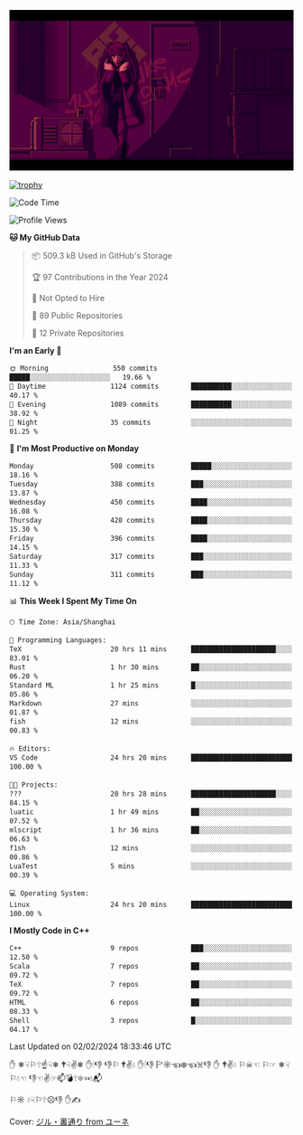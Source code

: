![](imgs/main.png)

[![trophy](https://github-profile-trophy.vercel.app/?username=NeilKleistGao&theme=dracula)](https://github.com/ryo-ma/github-profile-trophy)

<!--START_SECTION:waka-->
![Code Time](http://img.shields.io/badge/Code%20Time-593%20hrs%2058%20mins-blue)

![Profile Views](http://img.shields.io/badge/Profile%20Views-0-blue)

**🐱 My GitHub Data** 

> 📦 509.3 kB Used in GitHub's Storage 
 > 
> 🏆 97 Contributions in the Year 2024
 > 
> 🚫 Not Opted to Hire
 > 
> 📜 89 Public Repositories 
 > 
> 🔑 12 Private Repositories 
 > 
**I'm an Early 🐤** 

```text
🌞 Morning                550 commits         █████░░░░░░░░░░░░░░░░░░░░   19.66 % 
🌆 Daytime                1124 commits        ██████████░░░░░░░░░░░░░░░   40.17 % 
🌃 Evening                1089 commits        ██████████░░░░░░░░░░░░░░░   38.92 % 
🌙 Night                  35 commits          ░░░░░░░░░░░░░░░░░░░░░░░░░   01.25 % 
```
📅 **I'm Most Productive on Monday** 

```text
Monday                   508 commits         █████░░░░░░░░░░░░░░░░░░░░   18.16 % 
Tuesday                  388 commits         ███░░░░░░░░░░░░░░░░░░░░░░   13.87 % 
Wednesday                450 commits         ████░░░░░░░░░░░░░░░░░░░░░   16.08 % 
Thursday                 428 commits         ████░░░░░░░░░░░░░░░░░░░░░   15.30 % 
Friday                   396 commits         ████░░░░░░░░░░░░░░░░░░░░░   14.15 % 
Saturday                 317 commits         ███░░░░░░░░░░░░░░░░░░░░░░   11.33 % 
Sunday                   311 commits         ███░░░░░░░░░░░░░░░░░░░░░░   11.12 % 
```


📊 **This Week I Spent My Time On** 

```text
🕑︎ Time Zone: Asia/Shanghai

💬 Programming Languages: 
TeX                      20 hrs 11 mins      █████████████████████░░░░   83.01 % 
Rust                     1 hr 30 mins        ██░░░░░░░░░░░░░░░░░░░░░░░   06.20 % 
Standard ML              1 hr 25 mins        █░░░░░░░░░░░░░░░░░░░░░░░░   05.86 % 
Markdown                 27 mins             ░░░░░░░░░░░░░░░░░░░░░░░░░   01.87 % 
fish                     12 mins             ░░░░░░░░░░░░░░░░░░░░░░░░░   00.83 % 

🔥 Editors: 
VS Code                  24 hrs 20 mins      █████████████████████████   100.00 % 

🐱‍💻 Projects: 
???                      20 hrs 28 mins      █████████████████████░░░░   84.15 % 
luatic                   1 hr 49 mins        ██░░░░░░░░░░░░░░░░░░░░░░░   07.52 % 
mlscript                 1 hr 36 mins        ██░░░░░░░░░░░░░░░░░░░░░░░   06.63 % 
f1sh                     12 mins             ░░░░░░░░░░░░░░░░░░░░░░░░░   00.86 % 
LuaTest                  5 mins              ░░░░░░░░░░░░░░░░░░░░░░░░░   00.39 % 

💻 Operating System: 
Linux                    24 hrs 20 mins      █████████████████████████   100.00 % 
```

**I Mostly Code in C++** 

```text
C++                      9 repos             ███░░░░░░░░░░░░░░░░░░░░░░   12.50 % 
Scala                    7 repos             ██░░░░░░░░░░░░░░░░░░░░░░░   09.72 % 
TeX                      7 repos             ██░░░░░░░░░░░░░░░░░░░░░░░   09.72 % 
HTML                     6 repos             ██░░░░░░░░░░░░░░░░░░░░░░░   08.33 % 
Shell                    3 repos             █░░░░░░░░░░░░░░░░░░░░░░░░   04.17 % 
```




 Last Updated on 02/02/2024 18:33:46 UTC
<!--END_SECTION:waka-->

✋ ❄☟⚐🕆☝☟❄ 🕈☟✌❄ ✋🕯👎 👎⚐ 🕈✌💧 ✋🕯👎 🏱☼☜❄☜☠👎 ✋ 🕈✌💧 ⚐☠☜ ⚐☞ ❄☟⚐💧☜ 👎☜✌☞📫💣🕆❄☜💧📬

⚐☼ 💧☟⚐🕆☹👎 ✋✍

Cover: [ジル・裏通り from ユーネ](https://www.pixiv.net/artworks/62127066)
